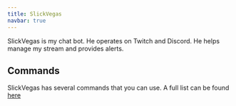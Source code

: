 ```yaml
---
title: SlickVegas
navbar: true
---
```


SlickVegas is my chat bot. He operates on Twitch and Discord. He helps manage my stream and provides alerts.

## Commands ##

SlickVegas has several commands that you can use. A full list can be found [here](/slickvegas/commands)